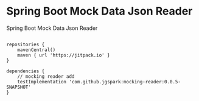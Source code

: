 # Spring Boot Mock Data Json Reader

Spring Boot Mock Data Json Reader


```

repositories {
    mavenCentral()
    maven { url 'https://jitpack.io' }
}

dependencies {
    // mocking reader add
    testImplementation 'com.github.jgspark:mocking-reader:0.0.5-SNAPSHOT'
}

```
